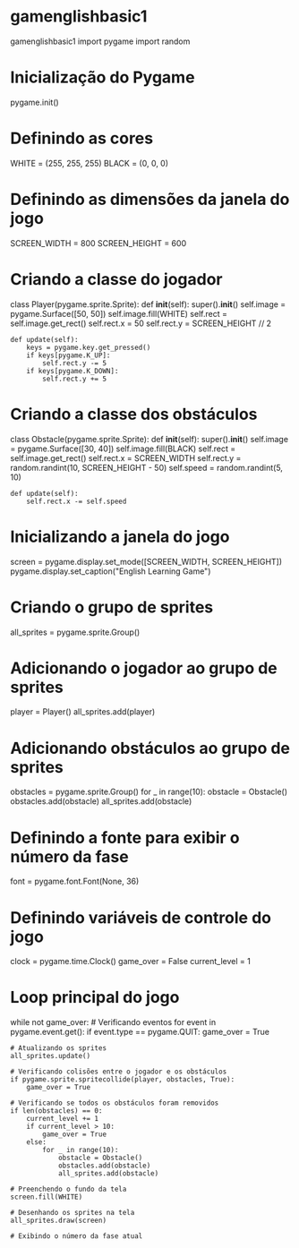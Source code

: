 # gamenglishbasic1
gamenglishbasic1
import pygame
import random

# Inicialização do Pygame
pygame.init()

# Definindo as cores
WHITE = (255, 255, 255)
BLACK = (0, 0, 0)

# Definindo as dimensões da janela do jogo
SCREEN_WIDTH = 800
SCREEN_HEIGHT = 600

# Criando a classe do jogador
class Player(pygame.sprite.Sprite):
    def __init__(self):
        super().__init__()
        self.image = pygame.Surface([50, 50])
        self.image.fill(WHITE)
        self.rect = self.image.get_rect()
        self.rect.x = 50
        self.rect.y = SCREEN_HEIGHT // 2

    def update(self):
        keys = pygame.key.get_pressed()
        if keys[pygame.K_UP]:
            self.rect.y -= 5
        if keys[pygame.K_DOWN]:
            self.rect.y += 5

# Criando a classe dos obstáculos
class Obstacle(pygame.sprite.Sprite):
    def __init__(self):
        super().__init__()
        self.image = pygame.Surface([30, 40])
        self.image.fill(BLACK)
        self.rect = self.image.get_rect()
        self.rect.x = SCREEN_WIDTH
        self.rect.y = random.randint(10, SCREEN_HEIGHT - 50)
        self.speed = random.randint(5, 10)

    def update(self):
        self.rect.x -= self.speed

# Inicializando a janela do jogo
screen = pygame.display.set_mode([SCREEN_WIDTH, SCREEN_HEIGHT])
pygame.display.set_caption("English Learning Game")

# Criando o grupo de sprites
all_sprites = pygame.sprite.Group()

# Adicionando o jogador ao grupo de sprites
player = Player()
all_sprites.add(player)

# Adicionando obstáculos ao grupo de sprites
obstacles = pygame.sprite.Group()
for _ in range(10):
    obstacle = Obstacle()
    obstacles.add(obstacle)
    all_sprites.add(obstacle)

# Definindo a fonte para exibir o número da fase
font = pygame.font.Font(None, 36)

# Definindo variáveis de controle do jogo
clock = pygame.time.Clock()
game_over = False
current_level = 1

# Loop principal do jogo
while not game_over:
    # Verificando eventos
    for event in pygame.event.get():
        if event.type == pygame.QUIT:
            game_over = True

    # Atualizando os sprites
    all_sprites.update()

    # Verificando colisões entre o jogador e os obstáculos
    if pygame.sprite.spritecollide(player, obstacles, True):
        game_over = True

    # Verificando se todos os obstáculos foram removidos
    if len(obstacles) == 0:
        current_level += 1
        if current_level > 10:
            game_over = True
        else:
            for _ in range(10):
                obstacle = Obstacle()
                obstacles.add(obstacle)
                all_sprites.add(obstacle)

    # Preenchendo o fundo da tela
    screen.fill(WHITE)

    # Desenhando os sprites na tela
    all_sprites.draw(screen)

    # Exibindo o número da fase atual
